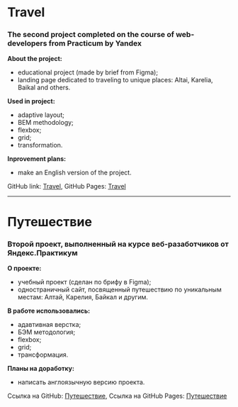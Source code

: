 # Travel
### The second project completed on the course of web-developers from Practicum by Yandex

**About the project:**
* educational project (made by brief from Figma);
* landing page dedicated to traveling to unique places: Altai, Karelia, Baikal and others.

**Used in project:**
* adaptive layout;
* BEM methodology;
* flexbox;
* grid;
* transformation.

**Inprovement plans:**
* make an English version of the project.

GitHub link: [Travel](https://github.com/MariaSeraya/travel.git),
GitHub Pages: [Travel](https://mariaseraya.github.io/travel/)

------


# Путешествие
### Второй проект, выполненный на курсе веб-разаботчиков от Яндекс.Практикум

**О проекте:**
* учебный проект (сделан по брифу в Figma);
* одностраничный сайт, посвященный путешествию по уникальным местам: Алтай, Карелия, Байкал и другим.

**В работе использовались:**
* адавтивная верстка;
* БЭМ методология;
* flexbox;
* grid;
* трансформация.

**Планы на доработку:**
* написать англоязычную версию проекта.

Ссылка на GitHub: [Путешествие](https://github.com/MariaSeraya/travel.git),
Ссылка на GitHub Pages: [Путешествие](https://mariaseraya.github.io/travel/)